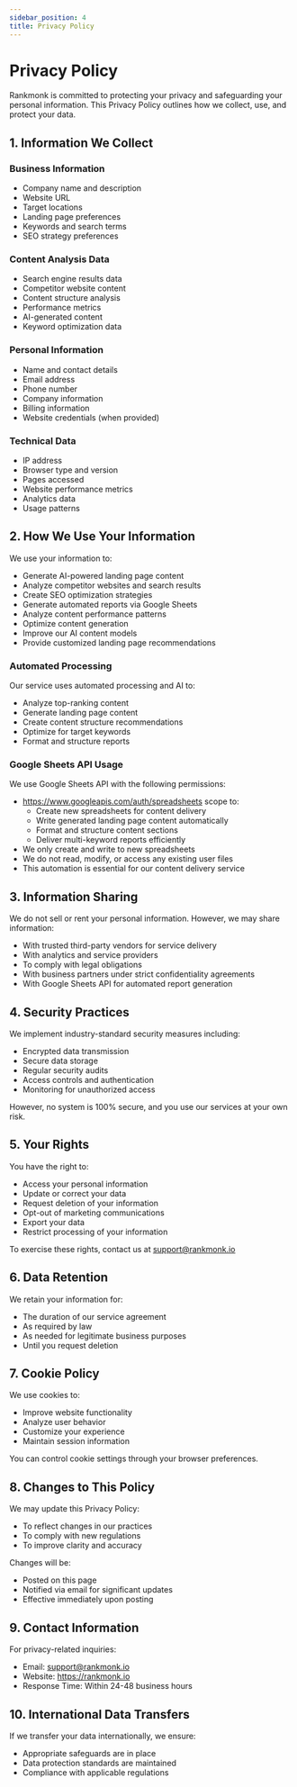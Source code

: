 ```yaml
---
sidebar_position: 4
title: Privacy Policy
---
```


# Privacy Policy

Rankmonk is committed to protecting your privacy and safeguarding your personal information. This Privacy Policy outlines how we collect, use, and protect your data.

## 1. Information We Collect

### Business Information
- Company name and description
- Website URL
- Target locations
- Landing page preferences
- Keywords and search terms
- SEO strategy preferences

### Content Analysis Data
- Search engine results data
- Competitor website content
- Content structure analysis
- Performance metrics
- AI-generated content
- Keyword optimization data

### Personal Information
- Name and contact details
- Email address
- Phone number
- Company information
- Billing information
- Website credentials (when provided)

### Technical Data
- IP address
- Browser type and version
- Pages accessed
- Website performance metrics
- Analytics data
- Usage patterns

## 2. How We Use Your Information

We use your information to:
- Generate AI-powered landing page content
- Analyze competitor websites and search results
- Create SEO optimization strategies
- Generate automated reports via Google Sheets
- Analyze content performance patterns
- Optimize content generation
- Improve our AI content models
- Provide customized landing page recommendations

### Automated Processing
Our service uses automated processing and AI to:
- Analyze top-ranking content
- Generate landing page content
- Create content structure recommendations
- Optimize for target keywords
- Format and structure reports

### Google Sheets API Usage
We use Google Sheets API with the following permissions:
- https://www.googleapis.com/auth/spreadsheets scope to:
  - Create new spreadsheets for content delivery
  - Write generated landing page content automatically
  - Format and structure content sections
  - Deliver multi-keyword reports efficiently
- We only create and write to new spreadsheets
- We do not read, modify, or access any existing user files
- This automation is essential for our content delivery service

## 3. Information Sharing

We do not sell or rent your personal information. However, we may share information:
- With trusted third-party vendors for service delivery
- With analytics and service providers
- To comply with legal obligations
- With business partners under strict confidentiality agreements
- With Google Sheets API for automated report generation

## 4. Security Practices

We implement industry-standard security measures including:
- Encrypted data transmission
- Secure data storage
- Regular security audits
- Access controls and authentication
- Monitoring for unauthorized access

However, no system is 100% secure, and you use our services at your own risk.

## 5. Your Rights

You have the right to:
- Access your personal information
- Update or correct your data
- Request deletion of your information
- Opt-out of marketing communications
- Export your data
- Restrict processing of your information

To exercise these rights, contact us at support@rankmonk.io

## 6. Data Retention

We retain your information for:
- The duration of our service agreement
- As required by law
- As needed for legitimate business purposes
- Until you request deletion

## 7. Cookie Policy

We use cookies to:
- Improve website functionality
- Analyze user behavior
- Customize your experience
- Maintain session information

You can control cookie settings through your browser preferences.

## 8. Changes to This Policy

We may update this Privacy Policy:
- To reflect changes in our practices
- To comply with new regulations
- To improve clarity and accuracy

Changes will be:
- Posted on this page
- Notified via email for significant updates
- Effective immediately upon posting

## 9. Contact Information

For privacy-related inquiries:
- Email: support@rankmonk.io
- Website: https://rankmonk.io
- Response Time: Within 24-48 business hours

## 10. International Data Transfers

If we transfer your data internationally, we ensure:
- Appropriate safeguards are in place
- Data protection standards are maintained
- Compliance with applicable regulations 